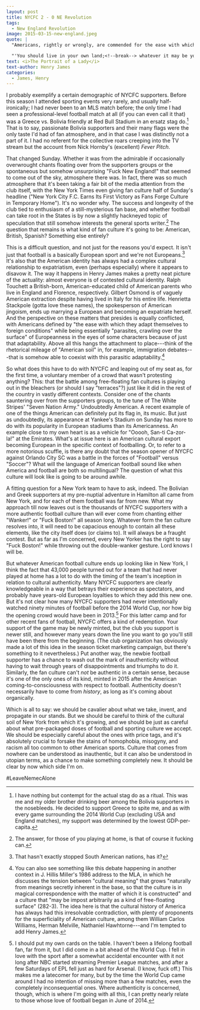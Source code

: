 ```yaml
---
layout: post
title: NYCFC 2 - 0 NE Revolution
tags: 
  - New England Revolution
image: 2015-03-15-new-england.jpeg
quote: |
  "Americans, rightly or wrongly, are commended for the ease with which they adapt themselves to foreign conditions...."<br><br>

  "'You should live in your own land;<!--break--> whatever it may be you have your natural place there. If we're not good Americans we're certainly poor Europeans; we've no natural place here. We're mere parasites, crawling over the surface; we haven't our feet in the soil. At least one can know it and not have illusions.'"
text: <i>The Portrait of a Lady</i>
text-author: Henry James
categories:
  - James, Henry
---
```


I probably exemplify a certain demographic of NYCFC supporters. Before this season I attended sporting events very rarely, and usually half-ironically; I had never been to an MLS match before; the only time I had seen a professional-level football match at all (if you can even call it that) was a Greece vs. Bolivia friendly at Red Bull Stadium in an ersatz stag do.[^1] That is to say, passionate Bolivia supporters and their many flags were the only taste I'd had of fan atmosphere, and in that case I was distinctly not a part of it. I had no referent for the collective roars creeping into the TV stream but the account from Nick Hornby's (excellent) *Fever Pitch*.

That changed Sunday. <!--break-->Whether it was from the admirable if occasionally overwrought chants floating over from the supporters groups or the spontaneous but somehow unsurprising "Fuck New England!" that seemed to come out of the sky, atmosphere there was. In fact, there was so much atmosphere that it's been taking a fair bit of the media attention from the club itself, with the New York Times even giving fan culture half of Sunday's headline ("New York City F.C. Earns Its First Victory as Fans Forge Culture in Temporary Home"). It's no wonder why. The success and longevity of the club tied to enthusiasm of a still-mysterious fan base, and whether football can take root in the States is by now a slightly hackneyed topic of speculation that still somehow interests the general sports writer.[^2] The question that remains is what kind of fan culture it's going to be: American, British, Spanish? Something else entirely?

This is a difficult question, and not just for the reasons you'd expect. It isn't just that football is a basically European sport and we're not Europeans.[^3] It's also that the American identity has always had a complex cultural relationship to expatriatism, even (perhaps especially) where it appears to disavow it. The way it happens in Henry James makes a pretty neat picture of the actuality: almost everyone is of contested cultural identity. Ralph Touchett a British-born, American-educated child of American parents who live in England and Florence, respectively. Gilbert Osmond is of vaguely American extraction despite having lived in Italy for his entire life. Henrietta Stackpole (gotta love these names), the spokesperson of American jingoism, ends up marrying a European and becoming an expatriate herself. And the perspective on these matters that presides is equally conflicted, with Americans defined by "the ease with which they adapt themselves to foreign conditions" while being essentially "parasites, crawling over the surface" of Europeanness in the eyes of some characters because of just that adaptability. Above all this hangs the attachment to place---think of the rhetorical mileage of "American soil" in, for example, immigration debates---that is somehow able to coexist with this parasitic adaptability.[^4] 

So what does this have to do with NYCFC and leaping out of my seat as, for the first time, a voluntary member of a crowd that wasn't protesting anything? This: that the battle among free-floating fan cultures is playing out in the bleachers (or should I say "terraces"?) just like it did in the rest of the country in vastly different contexts. Consider one of the chants sauntering over from the supporters groups, to the tune of The White Stripes' "Seven Nation Army." Undoubtedly American. A recent example of one of the things American can definitely put its flag in, its music. But just as undoubtedly, its appearance at Yankee's Stadium on Sunday has more to do with its popularity in European stadiums than its Americanness. An example close to my own heart is as a vehicle for "Ooooh, San-ti Ca-zor-la!" at the Emirates. What's at issue here is an American cultural export becoming European in the specific context of footballing. Or, to refer to a more notorious scuffle, is there any doubt that the season opener of NYCFC against Orlando City SC was a battle in the forces of "Football" versus "Soccer"? What will  the language of American football sound like when America and football are both so multilingual? The question of what this culture will look like is going to be around awhile. 

A fitting question for a New York team to have to ask, indeed. The Bolivian and Greek supporters at my pre-nuptial adventure in Hamilton all came from New York, and for each of them football was far from new. What my approach till now leaves out is the thousands of NYCFC supporters with a more authentic football culture than will ever come from chanting either "Wanker!" or "Fuck Boston!" all season long. Whatever form the fan culture resolves into, it will need to be capacious enough to contain all these elements, like the city itself does (or claims to). It will always be a fraught contest. But as far as I'm concerned, every New Yorker has the right to say "Fuck Boston!" while throwing out the double-wanker gesture. Lord knows I will be.

But whatever American football culture ends up looking like in New York, I think the fact that 43,000 people turned out for a team that had never played at home has a lot to do with the timing of the team's inception in relation to cultural authenticity. Many NYCFC supporters are clearly knowledgeable in a way that betrays their experience as spectators, and probably have years-old European loyalties to which they add this new one. But it's not clear how many NYCFC supporters had never intentionally watched ninety minutes of football before the 2014 World Cup, nor how big the opening crowd would have been in 2013.[^5] For this latter camp and for other recent fans of football, NYCFC offers a kind of redemption. Your support of the game may be newly minted, but the club you support is newer still, and however many years down the line you want to go you'll still have been there from the beginning. (The club organization has obviously made a lot of this idea in the season ticket marketing campaign, but there's something to it nevertheless.) Put another way, the newbie football supporter has a chance to wash out the mark of inauthenticity without having to wait through years of disappointments and triumphs to do it. Similarly, the fan culture can't *not* be authentic in a certain sense, because it's one of the only ones of its kind, minted in 2015 after the American coming-to-consciousness with respect to football. Authenticity doesn't necessarily have to come from *history*, as long as it's coming about organically. 

Which is all to say: we should be cavalier about what we take, invent, and propagate in our stands. But we should be careful to think of the cultural soil of New York from which it's growing, and we should be just as careful about what pre-packaged doses of football and sporting culture we accept. We should be especially careful about the ones with price tags, and it's absolutely crucial to forsake the stains of homophobia, misogyny, and racism all too common to other American sports. Culture that comes from nowhere can be understood as inauthentic, but it can also be understood in utopian terms, as a chance to make something completely new. It should be clear by now which side I'm on.

\#LeaveNemecAlone

[^1]: I have nothing but contempt for the actual stag do as a ritual. This was me and my older brother drinking beer among the Bolivia supporters in the nosebleeds. He decided to support Greece to spite me, and as with every game surrounding the 2014 World Cup (excluding USA and England matches), my support was determined by the lowest GDP-per-capita.

[^2]: The answer, for those of you playing at home, is that of course it fucking can.

[^3]: That hasn't exactly stopped South American nations, has it?

[^4]: You can also see something like this debate happening in another context in J. Hillis Miller's 1986 address to the MLA, in which he discusses the tension between "cultural meaning" that grows "naturally from meanings secretly inherent in the base, so that the culture is in magical correspondence with the matter of which it is constructed" and a culture that "may be impost arbitrarily as a kind of free-floating surface" (282-3). The idea here is that the cultural history of America has always had this irresolvable contradiction, with plenty of proponents for the superficiality of American culture, among them William Carlos Williams, Herman Melville, Nathaniel Hawhtorne---and I'm tempted to add Henry James.

[^5]: I should put my own cards on the table. I haven't been a lifelong football fan, far from it, but I did come in a bit ahead of the World Cup. I fell in love with the sport after a somewhat accidental encounter with it not long after NBC started streaming Premier League matches, and after a few Saturdays of EPL fell just as hard for Arsenal. (I know, fuck off.) This makes me a latecomer for many, but by the time the World Cup came around I had no intention of missing more than a few matches, even the completely inconsequential ones. Where authenticity is concerned, though, which is where I'm going with all this, I can pretty nearly relate to those whose love of football began in June of 2014. 
